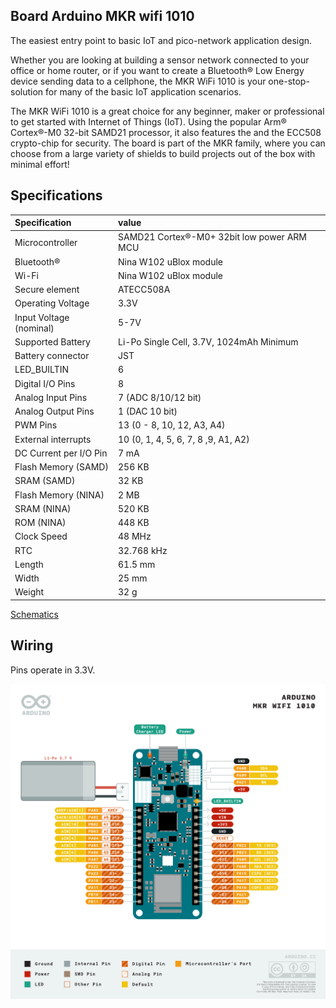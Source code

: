 ## Board Arduino MKR wifi 1010

The easiest entry point to basic IoT and pico-network application design.

Whether you are looking at building a sensor network connected to 
your office or home router, or if you want to create a Bluetooth® 
Low Energy device sending data to a cellphone, the MKR WiFi 1010 
is your one-stop-solution for many of the basic IoT application scenarios.

The MKR WiFi 1010 is a great choice for any beginner, maker or professional
to get started with Internet of Things (IoT). Using the popular Arm® 
Cortex®-M0 32-bit SAMD21 processor, it also features the and the ECC508 
crypto-chip for security. The board is part of the MKR family, where you 
can choose from a large variety of shields to build projects out of the 
box with minimal effort!

## Specifications

| Specification           | value                                      |
|:------------------------|:-------------------------------------------|
| Microcontroller         | SAMD21 Cortex®-M0+ 32bit low power ARM MCU |
 | Bluetooth®              | Nina W102 uBlox module                     |
| Wi-Fi                   | Nina W102 uBlox module                     |
| Secure element          | ATECC508A                                  |
| Operating Voltage       | 3.3V                                       |
 | Input Voltage (nominal) | 5-7V                                       |
| Supported Battery       | Li-Po Single Cell, 3.7V, 1024mAh Minimum   |
| Battery connector       | JST                                        |
| LED_BUILTIN             | 6                                          |
 | Digital I/O Pins        | 8                                          |
 | Analog Input Pins       | 7 (ADC 8/10/12 bit)                        |
| Analog Output Pins      | 1 (DAC 10 bit)                             |
| PWM Pins                | 13 (0 - 8, 10, 12, A3, A4)                 |
| External interrupts     | 10 (0, 1, 4, 5, 6, 7, 8 ,9, A1, A2)        |
 | DC Current per I/O Pin  | 7 mA                                       |
 | Flash Memory (SAMD)     | 256 KB                                     |
 | SRAM         (SAMD)     | 32 KB                                      |
 | Flash Memory (NINA)     | 2 MB                                       |
| SRAM         (NINA)     | 520 KB                                     |
| ROM          (NINA)     | 448 KB                                     |
 | Clock Speed             | 48 MHz                                     |
| RTC                     | 32.768 kHz                                 |
 | Length                  | 61.5 mm                                    |
 | Width                   | 25 mm                                      |
 | Weight                  | 32 g                                       |

[Schematics](datasheets/ArduinoMKRWifi-datasheet.pdf)

## Wiring

Pins operate in 3.3V.

![](images/ArduinoMKRWifi-wiring.png)